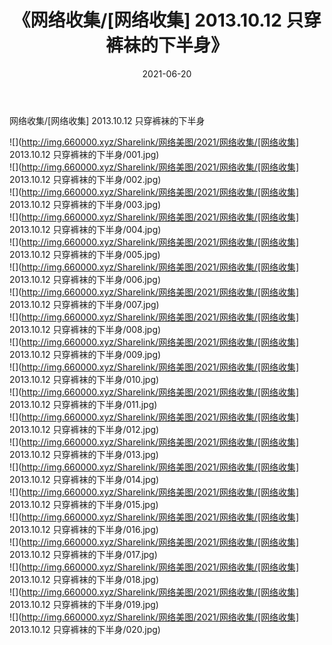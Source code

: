﻿---
layout: post
title:  《网络收集/[网络收集] 2013.10.12 只穿裤袜的下半身》
date:   2021-06-20
img: http://img.660000.xyz/Sharelink/网络美图/2021/网络收集/[网络收集] 2013.10.12 只穿裤袜的下半身/000.jpg
categories: [美女, 清纯, 唯美]
---

网络收集/[网络收集] 2013.10.12 只穿裤袜的下半身

 ![](http://img.660000.xyz/Sharelink/网络美图/2021/网络收集/[网络收集] 2013.10.12 只穿裤袜的下半身/001.jpg) <br>![](http://img.660000.xyz/Sharelink/网络美图/2021/网络收集/[网络收集] 2013.10.12 只穿裤袜的下半身/002.jpg) <br>![](http://img.660000.xyz/Sharelink/网络美图/2021/网络收集/[网络收集] 2013.10.12 只穿裤袜的下半身/003.jpg) <br>![](http://img.660000.xyz/Sharelink/网络美图/2021/网络收集/[网络收集] 2013.10.12 只穿裤袜的下半身/004.jpg) <br>![](http://img.660000.xyz/Sharelink/网络美图/2021/网络收集/[网络收集] 2013.10.12 只穿裤袜的下半身/005.jpg) <br>![](http://img.660000.xyz/Sharelink/网络美图/2021/网络收集/[网络收集] 2013.10.12 只穿裤袜的下半身/006.jpg) <br>![](http://img.660000.xyz/Sharelink/网络美图/2021/网络收集/[网络收集] 2013.10.12 只穿裤袜的下半身/007.jpg) <br>![](http://img.660000.xyz/Sharelink/网络美图/2021/网络收集/[网络收集] 2013.10.12 只穿裤袜的下半身/008.jpg) <br>![](http://img.660000.xyz/Sharelink/网络美图/2021/网络收集/[网络收集] 2013.10.12 只穿裤袜的下半身/009.jpg) <br>![](http://img.660000.xyz/Sharelink/网络美图/2021/网络收集/[网络收集] 2013.10.12 只穿裤袜的下半身/010.jpg) <br>![](http://img.660000.xyz/Sharelink/网络美图/2021/网络收集/[网络收集] 2013.10.12 只穿裤袜的下半身/011.jpg) <br>![](http://img.660000.xyz/Sharelink/网络美图/2021/网络收集/[网络收集] 2013.10.12 只穿裤袜的下半身/012.jpg) <br>![](http://img.660000.xyz/Sharelink/网络美图/2021/网络收集/[网络收集] 2013.10.12 只穿裤袜的下半身/013.jpg) <br>![](http://img.660000.xyz/Sharelink/网络美图/2021/网络收集/[网络收集] 2013.10.12 只穿裤袜的下半身/014.jpg) <br>![](http://img.660000.xyz/Sharelink/网络美图/2021/网络收集/[网络收集] 2013.10.12 只穿裤袜的下半身/015.jpg) <br>![](http://img.660000.xyz/Sharelink/网络美图/2021/网络收集/[网络收集] 2013.10.12 只穿裤袜的下半身/016.jpg) <br>![](http://img.660000.xyz/Sharelink/网络美图/2021/网络收集/[网络收集] 2013.10.12 只穿裤袜的下半身/017.jpg) <br>![](http://img.660000.xyz/Sharelink/网络美图/2021/网络收集/[网络收集] 2013.10.12 只穿裤袜的下半身/018.jpg) <br>![](http://img.660000.xyz/Sharelink/网络美图/2021/网络收集/[网络收集] 2013.10.12 只穿裤袜的下半身/019.jpg) <br>![](http://img.660000.xyz/Sharelink/网络美图/2021/网络收集/[网络收集] 2013.10.12 只穿裤袜的下半身/020.jpg) <br>